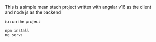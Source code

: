 This is a simple mean stach project written with angular v16 as the client and node js as the backend

to run the project 
  
    npm install
    ng serve

